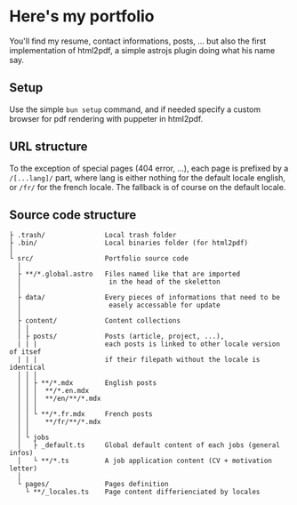 # Here's my portfolio

You'll find my resume, contact informations, posts, ...
but also the first implementation of html2pdf, a simple
astrojs plugin doing what his name say.

## Setup

Use the simple `bun setup` command, and
if needed specify a custom browser for pdf rendering
with puppeter in html2pdf.

## URL structure

To the exception of special pages (404 error, ...),
each page is prefixed by a `/[...lang]/` part, where lang
is either nothing for the default locale english,
or `/fr/` for the french locale. The fallback is of course on the default locale.

## Source code structure

```
├ .trash/               Local trash folder
├ .bin/                 Local binaries folder (for html2pdf)
│
└ src/                  Portfolio source code
  │
  ├ **/*.global.astro   Files named like that are imported
  │                      in the head of the skeletton
  │
  ├ data/               Every pieces of informations that need to be
  │                      easely accessable for update
  │
  ├ content/            Content collections
  │ │
  │ ├ posts/            Posts (article, project, ...),
  | | |                 each posts is linked to other locale version of itsef
  | | |                 if their filepath without the locale is identical
  │ │ │
  │ │ ├ **/*.mdx        English posts
  │ │ │  **/*.en.mdx
  │ │ │  **/en/**/*.mdx
  │ │ │
  │ │ └ **/*.fr.mdx     French posts
  │ │    **/fr/**/*.mdx
  │ │
  │ └ jobs
  │   ├ _default.ts     Global default content of each jobs (general infos)
  │   └ **/*.ts         A job application content (CV + motivation letter)
  │
  └ pages/              Pages definition
    └ **/_locales.ts    Page content differienciated by locales
```
